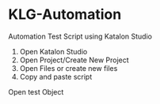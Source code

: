 # KLG-Automation
Automation Test Script using Katalon Studio

1. Open Katalon Studio
2. Open Project/Create New Project
3. Open Files or create new files
4. Copy and paste script

Open test Object
